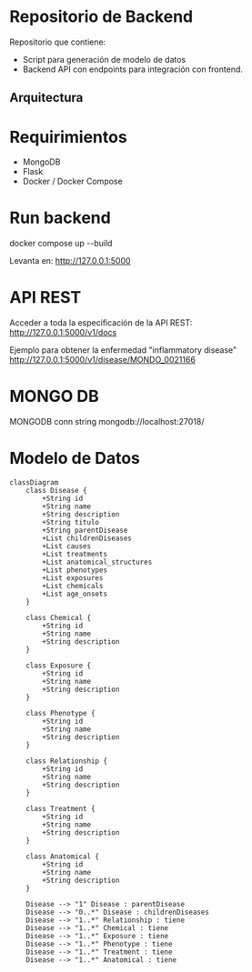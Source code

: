 # Repositorio de Backend
Repositorio que contiene:
- Script para generación de modelo de datos
- Backend API con endpoints para integración con frontend.

## Arquitectura 
[](./static/arch.png)
 
# Requirimientos
- MongoDB
- Flask
- Docker / Docker Compose

# Run backend
docker compose up --build

Levanta en:
http://127.0.0.1:5000

# API REST
Acceder a toda la especificación de la API REST:\
http://127.0.0.1:5000/v1/docs 

Ejemplo para obtener la enfermedad "inflammatory disease" \
http://127.0.0.1:5000/v1/disease/MONDO_0021166

# MONGO DB
MONGODB conn string
mongodb://localhost:27018/

# Modelo de Datos
```mermaid
classDiagram
    class Disease {
        +String id
        +String name
        +String description
        +String titulo
        +String parentDisease
        +List childrenDiseases
        +List causes
        +List treatments
        +List anatomical_structures
        +List phenotypes
        +List exposures
        +List chemicals
        +List age_onsets
    }

    class Chemical {
        +String id
        +String name
        +String description
    }

    class Exposure {
        +String id
        +String name
        +String description
    }

    class Phenotype {
        +String id
        +String name
        +String description
    }

    class Relationship {
        +String id
        +String name
        +String description
    }

    class Treatment {
        +String id
        +String name
        +String description
    }

    class Anatomical {
        +String id
        +String name
        +String description
    }

    Disease --> "1" Disease : parentDisease
    Disease --> "0..*" Disease : childrenDiseases
    Disease --> "1..*" Relationship : tiene
    Disease --> "1..*" Chemical : tiene
    Disease --> "1..*" Exposure : tiene
    Disease --> "1..*" Phenotype : tiene
    Disease --> "1..*" Treatment : tiene
    Disease --> "1..*" Anatomical : tiene
